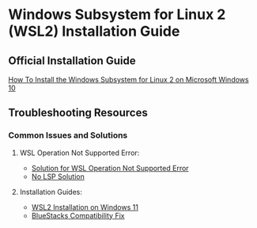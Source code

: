 # Windows Subsystem for Linux 2 (WSL2) Installation Guide

## Official Installation Guide
[How To Install the Windows Subsystem for Linux 2 on Microsoft Windows 10](https://www.digitalocean.com/community/tutorials/how-to-install-the-windows-subsystem-for-linux-2-on-microsoft-windows-10)

## Troubleshooting Resources

### Common Issues and Solutions
1. WSL Operation Not Supported Error:
   - [Solution for WSL Operation Not Supported Error](https://wangyj.medium.com/the-solution-to-wsl-error-the-attempted-operation-is-not-supported-for-the-type-of-object-aa559854d1e3)
   - [No LSP Solution](https://github.com/dyingsu/nolsp)

2. Installation Guides:
   - [WSL2 Installation on Windows 11](https://silentming.net/blog/2022/10/30/install-wsl2-on-win11/)
   - [BlueStacks Compatibility Fix](https://support.bluestacks.com/hc/en-us/articles/21798968119181-Solution-for-BlueStacks-not-starting-due-to-incorrect-Windows-settings) 